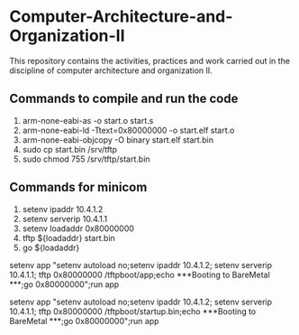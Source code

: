 # Computer-Architecture-and-Organization-II

This repository contains the activities, practices and work carried out in the discipline of computer architecture and organization II.

## Commands to compile and run the code
1. arm-none-eabi-as -o start.o start.s
2. arm-none-eabi-ld -Ttext=0x80000000 -o start.elf start.o
3. arm-none-eabi-objcopy -O binary start.elf start.bin
4. sudo cp start.bin /srv/tftp
5. sudo chmod 755 /srv/tftp/start.bin

## Commands for minicom
1. setenv ipaddr 10.4.1.2
2. setenv serverip 10.4.1.1
3. setenv loadaddr 0x80000000
4. tftp ${loadaddr} start.bin
5. go ${loadaddr}

setenv app "setenv autoload no;setenv ipaddr 10.4.1.2; setenv serverip 10.4.1.1; tftp 0x80000000 /tftpboot/app;echo ***Booting to BareMetal ***;go 0x80000000";run app

setenv app "setenv autoload no;setenv ipaddr 10.4.1.2; setenv serverip 10.4.1.1; tftp 0x80000000 /tftpboot/startup.bin;echo ***Booting to BareMetal ***;go 0x80000000";run app
